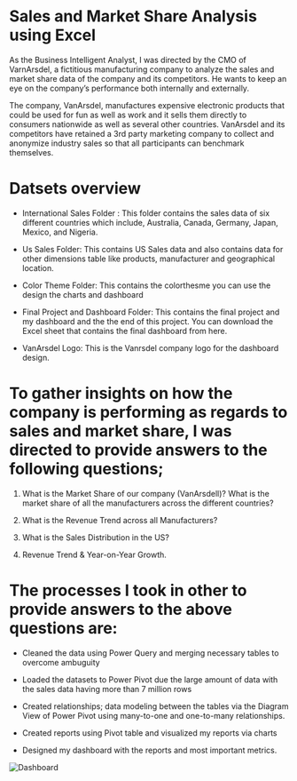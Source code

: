 # Sales and Market Share Analysis using Excel

As the Business Intelligent Analyst, I was directed by the CMO of VarnArsdel, a fictitious manufacturing company to analyze the sales and market share data of the company and its competitors. He wants to keep an eye on the company’s performance both internally and externally.

The company, VanArsdel, manufactures expensive electronic products that could be used for fun as well as work and it sells them directly to consumers nationwide as well as several other countries. VanArsdel and its competitors have retained a 3rd party marketing company to collect and anonymize industry sales so that all participants can benchmark themselves.

# Datsets overview

* International Sales Folder : This folder contains the sales data of six different countries which include, Australia, Canada, Germany, Japan, Mexico, and Nigeria. 

* Us Sales Folder: This contains US Sales data and also contains data for other dimensions table like products, manufacturer and geographical location.

* Color Theme Folder: This contains the colorthesme you can use the design the charts and dashboard

* Final Project and Dashboard Folder: This contains the final project and my dashboard and the the end of this project. You can download the Excel sheet that contains the final dashboard from here.

* VanArsdel Logo: This is the Vanrsdel company logo for the dashboard design.



# To gather insights on how the company is performing as regards to sales and market share, I was directed to provide answers to the following questions;

1. What is the Market Share of our company (VanArsdell)? What is the market share of all the manufacturers across the different countries?

2. What is the Revenue Trend across all Manufacturers?

3. What is the Sales Distribution in the US?

4. Revenue Trend & Year-on-Year Growth.



# The processes I took in other to provide answers to the above questions are:

* Cleaned the data using Power Query and merging necessary tables to overcome ambuguity

* Loaded the datasets to Power Pivot due the large amount of data with the sales data having more than 7 million rows

* Created relationships; data modeling between the tables via the Diagram View of Power Pivot using many-to-one and one-to-many relationships.

* Created reports using Pivot table and visualized my reports via charts

* Designed my dashboard with the reports and most important metrics.

![Dashboard](https://github.com/Chisomnwa/Sales-and-Market-Share-Analysis/blob/main/Sales%20and%20Market%20Share%20Analysis%20Dashboard.JPG)
